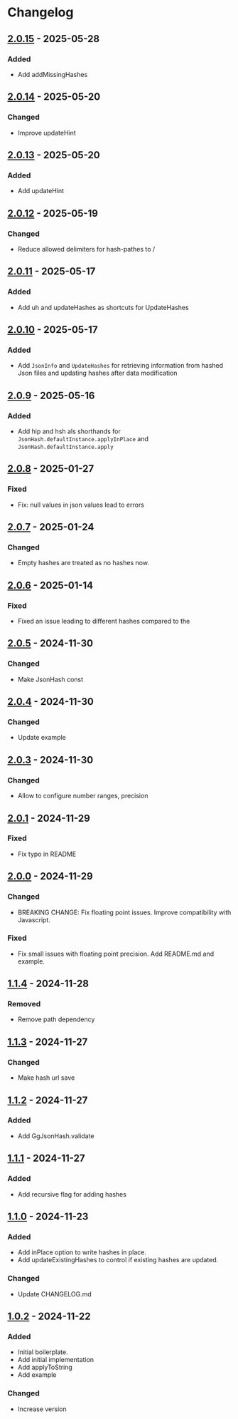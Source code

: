 # Changelog

## [2.0.15] - 2025-05-28

### Added

- Add addMissingHashes

## [2.0.14] - 2025-05-20

### Changed

- Improve updateHint

## [2.0.13] - 2025-05-20

### Added

- Add updateHint

## [2.0.12] - 2025-05-19

### Changed

- Reduce allowed delimiters for hash-pathes to /

## [2.0.11] - 2025-05-17

### Added

- Add uh and updateHashes as shortcuts for UpdateHashes

## [2.0.10] - 2025-05-17

### Added

- Add `JsonInfo` and `UpdateHashes` for retrieving information from hashed Json files and updating hashes after data modification

## [2.0.9] - 2025-05-16

### Added

- Add hip and hsh als shorthands for `JsonHash.defaultInstance.applyInPlace` and `JsonHash.defaultInstance.apply`

## [2.0.8] - 2025-01-27

### Fixed

- Fix: null values in json values lead to errors

## [2.0.7] - 2025-01-24

### Changed

- Empty hashes are treated as no hashes now.

## [2.0.6] - 2025-01-14

### Fixed

- Fixed an issue leading to different hashes compared to the

## [2.0.5] - 2024-11-30

### Changed

- Make JsonHash const

## [2.0.4] - 2024-11-30

### Changed

- Update example

## [2.0.3] - 2024-11-30

### Changed

- Allow to configure number ranges, precision

## [2.0.1] - 2024-11-29

### Fixed

- Fix typo in README

## [2.0.0] - 2024-11-29

### Changed

- BREAKING CHANGE: Fix floating point issues. Improve compatibility with Javascript.

### Fixed

- Fix small issues with floating point precision. Add README.md and example.

## [1.1.4] - 2024-11-28

### Removed

- Remove path dependency

## [1.1.3] - 2024-11-27

### Changed

- Make hash url save

## [1.1.2] - 2024-11-27

### Added

- Add GgJsonHash.validate

## [1.1.1] - 2024-11-27

### Added

- Add recursive flag for adding hashes

## [1.1.0] - 2024-11-23

### Added

- Add inPlace option to write hashes in place.
- Add updateExistingHashes to control if existing hashes are updated.

### Changed

- Update CHANGELOG.md

## [1.0.2] - 2024-11-22

### Added

- Initial boilerplate.
- Add initial implementation
- Add applyToString
- Add example

### Changed

- Increase version

[2.0.15]: https://github.com/inlavigo/gg_json_hash/compare/2.0.14...2.0.15
[2.0.14]: https://github.com/inlavigo/gg_json_hash/compare/2.0.13...2.0.14
[2.0.13]: https://github.com/inlavigo/gg_json_hash/compare/2.0.12...2.0.13
[2.0.12]: https://github.com/inlavigo/gg_json_hash/compare/2.0.11...2.0.12
[2.0.11]: https://github.com/inlavigo/gg_json_hash/compare/2.0.10...2.0.11
[2.0.10]: https://github.com/inlavigo/gg_json_hash/compare/2.0.9...2.0.10
[2.0.9]: https://github.com/inlavigo/gg_json_hash/compare/2.0.8...2.0.9
[2.0.8]: https://github.com/inlavigo/gg_json_hash/compare/2.0.7...2.0.8
[2.0.7]: https://github.com/inlavigo/gg_json_hash/compare/2.0.6...2.0.7
[2.0.6]: https://github.com/inlavigo/gg_json_hash/compare/2.0.5...2.0.6
[2.0.5]: https://github.com/inlavigo/gg_json_hash/compare/2.0.4...2.0.5
[2.0.4]: https://github.com/inlavigo/gg_json_hash/compare/2.0.3...2.0.4
[2.0.3]: https://github.com/inlavigo/gg_json_hash/compare/2.0.1...2.0.3
[2.0.1]: https://github.com/inlavigo/gg_json_hash/compare/2.0.0...2.0.1
[2.0.0]: https://github.com/inlavigo/gg_json_hash/compare/1.1.4...2.0.0
[1.1.4]: https://github.com/inlavigo/gg_json_hash/compare/1.1.3...1.1.4
[1.1.3]: https://github.com/inlavigo/gg_json_hash/compare/1.1.2...1.1.3
[1.1.2]: https://github.com/inlavigo/gg_json_hash/compare/1.1.1...1.1.2
[1.1.1]: https://github.com/inlavigo/gg_json_hash/compare/1.1.0...1.1.1
[1.1.0]: https://github.com/inlavigo/gg_json_hash/compare/1.0.2...1.1.0
[1.0.2]: https://github.com/inlavigo/gg_json_hash/tag/%tag
